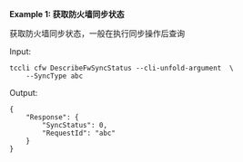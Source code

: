 **Example 1: 获取防火墙同步状态**

获取防火墙同步状态，一般在执行同步操作后查询

Input: 

```
tccli cfw DescribeFwSyncStatus --cli-unfold-argument  \
    --SyncType abc
```

Output: 
```
{
    "Response": {
        "SyncStatus": 0,
        "RequestId": "abc"
    }
}
```

